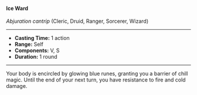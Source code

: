 #### Ice Ward
*Abjuration cantrip* (Cleric, Druid, Ranger, Sorcerer, Wizard)
___
- **Casting Time:** 1 action
- **Range:** Self
- **Components:** V, S
- **Duration:** 1 round
---
Your body is encircled by glowing blue runes, granting you a barrier of chill magic. Until the end of your next turn, you have resistance to fire and cold damage.
